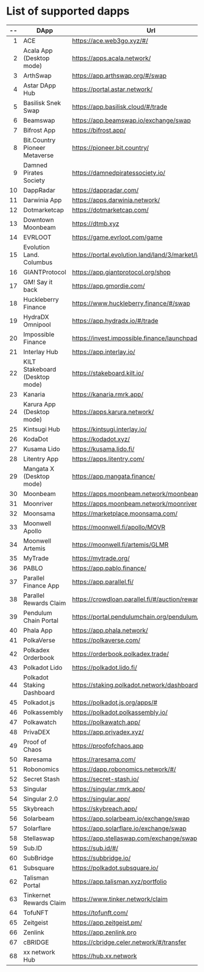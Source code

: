 
# List of supported dapps
| --  |              DApp              |                         Url                          |             Tags              |
| --: | ------------------------------ | ---------------------------------------------------- | ----------------------------- |
|   1 | ACE                            | https://ace.web3go.xyz/#/                            | utilities                     |
|   2 | Acala App (Desktop mode)       | https://apps.acala.network/                          | bridge,dex,staking            |
|   3 | ArthSwap                       | https://app.arthswap.org/#/swap                      | dex,staking,evm               |
|   4 | Astar DApp Hub                 | https://portal.astar.network/                        | bridge,staking,evm            |
|   5 | Basilisk Snek Swap             | https://app.basilisk.cloud/#/trade                   | bridge,dex                    |
|   6 | Beamswap                       | https://app.beamswap.io/exchange/swap                | bridge,dex,staking,evm        |
|   7 | Bifrost App                    | https://bifrost.app/                                 | bridge,crowdloans,dex,staking |
|   8 | Bit.Country Pioneer Metaverse  | https://pioneer.bit.country/                         | nft,staking,gaming            |
|   9 | Damned Pirates Society         | https://damnedpiratessociety.io/                     | nft,evm,gaming                |
|  10 | DappRadar                      | https://dappradar.com/                               | social                        |
|  11 | Darwinia App                   | https://apps.darwinia.network/                       | staking                       |
|  12 | Dotmarketcap                   | https://dotmarketcap.com/                            | social                        |
|  13 | Downtown Moonbeam              | https://dtmb.xyz                                     | evm,social                    |
|  14 | EVRLOOT                        | https://game.evrloot.com/game                        | nft,gaming                    |
|  15 | Evolution Land. Columbus       | https://portal.evolution.land/land/3/market/land     | nft,evm,gaming                |
|  16 | GIANTProtocol                  | https://app.giantprotocol.org/shop                   | utilities                     |
|  17 | GM! Say it back                | https://app.gmordie.com/                             | social                        |
|  18 | Huckleberry Finance            | https://www.huckleberry.finance/#/swap               | bridge,dex,staking,evm        |
|  19 | HydraDX Omnipool               | https://app.hydradx.io/#/trade                       | bridge,dex                    |
|  20 | Impossible Finance             | https://invest.impossible.finance/launchpad          | dex,evm                       |
|  21 | Interlay Hub                   | https://app.interlay.io/                             | bridge,staking,crowdloans     |
|  22 | KILT Stakeboard (Desktop mode) | https://stakeboard.kilt.io/                          | staking                       |
|  23 | Kanaria                        | https://kanaria.rmrk.app/                            | nft                           |
|  24 | Karura App (Desktop mode)      | https://apps.karura.network/                         | bridge,dex,staking            |
|  25 | Kintsugi Hub                   | https://kintsugi.interlay.io/                        | bridge,staking,crowdloans     |
|  26 | KodaDot                        | https://kodadot.xyz/                                 | nft                           |
|  27 | Kusama Lido                    | https://kusama.lido.fi/                              | staking,evm                   |
|  28 | Litentry App                   | https://apps.litentry.com/                           | bridge,evm                    |
|  29 | Mangata X (Desktop mode)       | https://app.mangata.finance/                         | bridge                        |
|  30 | Moonbeam                       | https://apps.moonbeam.network/moonbeam               | bridge,staking,crowdloans,evm |
|  31 | Moonriver                      | https://apps.moonbeam.network/moonriver              | bridge,staking,crowdloans,evm |
|  32 | Moonsama                       | https://marketplace.moonsama.com/                    | nft,evm                       |
|  33 | Moonwell Apollo                | https://moonwell.fi/apollo/MOVR                      | bridge,dex,evm                |
|  34 | Moonwell Artemis               | https://moonwell.fi/artemis/GLMR                     | bridge,dex,evm                |
|  35 | MyTrade                        | https://mytrade.org/                                 | dex,staking,evm               |
|  36 | PABLO                          | https://app.pablo.finance/                           | dex                           |
|  37 | Parallel Finance App           | https://app.parallel.fi/                             | bridge,dex                    |
|  38 | Parallel Rewards Claim         | https://crowdloan.parallel.fi/#/auction/rewards/     | crowdloans                    |
|  39 | Pendulum Chain Portal          | https://portal.pendulumchain.org/pendulum/dashboard  | utilities,staking             |
|  40 | Phala App                      | https://app.phala.network/                           | staking                       |
|  41 | PolkaVerse                     | https://polkaverse.com/                              | social                        |
|  42 | Polkadex Orderbook             | https://orderbook.polkadex.trade/                    | dex,utilities                 |
|  43 | Polkadot Lido                  | https://polkadot.lido.fi/                            | staking,evm                   |
|  44 | Polkadot Staking Dashboard     | https://staking.polkadot.network/dashboard#/overview | staking,utilities             |
|  45 | Polkadot.js                    | https://polkadot.js.org/apps/#                       | utilities                     |
|  46 | Polkassembly                   | https://polkadot.polkassembly.io/                    | governance                    |
|  47 | Polkawatch                     | https://polkawatch.app/                              | staking                       |
|  48 | PrivaDEX                       | https://app.privadex.xyz/                            | dex                           |
|  49 | Proof of Chaos                 | https://proofofchaos.app                             | nft,governance                |
|  50 | Raresama                       | https://raresama.com/                                | nft                           |
|  51 | Robonomics                     | https://dapp.robonomics.network/#/                   | utilities                     |
|  52 | Secret Stash                   | https://secret-stash.io/                             | nft,utilities                 |
|  53 | Singular                       | https://singular.rmrk.app/                           | nft                           |
|  54 | Singular 2.0                   | https://singular.app/                                | nft                           |
|  55 | Skybreach                      | https://skybreach.app/                               | nft,evm,gaming                |
|  56 | Solarbeam                      | https://app.solarbeam.io/exchange/swap               | bridge,dex,staking,evm        |
|  57 | Solarflare                     | https://app.solarflare.io/exchange/swap              | bridge,dex,staking,evm        |
|  58 | Stellaswap                     | https://app.stellaswap.com/exchange/swap             | bridge,dex,staking,evm        |
|  59 | Sub.ID                         | https://sub.id/#/                                    | utilities                     |
|  60 | SubBridge                      | https://subbridge.io/                                | bridge,evm                    |
|  61 | Subsquare                      | https://polkadot.subsquare.io/                       | governance                    |
|  62 | Talisman Portal                | https://app.talisman.xyz/portfolio                   | crowdloans,nft                |
|  63 | Tinkernet Rewards Claim        | https://www.tinker.network/claim                     | crowdloans                    |
|  64 | TofuNFT                        | https://tofunft.com/                                 | nft,evm                       |
|  65 | Zeitgeist                      | https://app.zeitgeist.pm/                            | utilities                     |
|  66 | Zenlink                        | https://app.zenlink.pro                              | dex,staking                   |
|  67 | cBRIDGE                        | https://cbridge.celer.network/#/transfer             | dex,evm,nft                   |
|  68 | xx network Hub                 | https://hub.xx.network                               | social,staking,utilities      |
